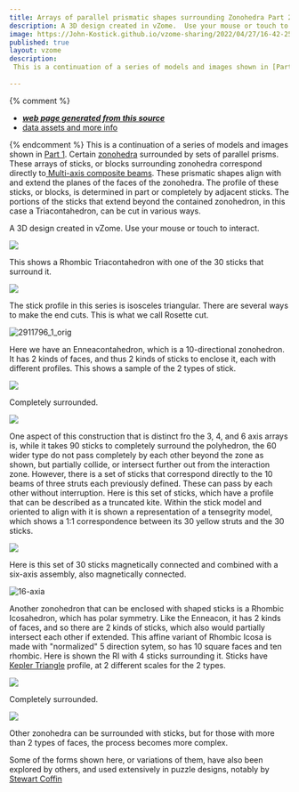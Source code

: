 ```yaml
---
title: Arrays of parallel prismatic shapes surrounding Zonohedra Part 2.
description: A 3D design created in vZome.  Use your mouse or touch to interact.
image: https://John-Kostick.github.io/vzome-sharing/2022/04/27/16-42-25-6--axis/6--axis.png
published: true
layout: vzome
description:
 This is a continuation of a series of models and images shown in [Part 1](https://john-kostick.github.io/vzome-sharing/2022/04/27/Six-block-TO-07-49-35.html). Shown are certain zonohedra surrounded by sets of parallel prisms.  These align with and extend the planes of the faces of the polyhedra.  
  
---
```


{% comment %}
 - [***web page generated from this source***](<https://John-Kostick.github.io/vzome-sharing/2022/04/27/6-axis-16-42-25.html>)
 - [data assets and more info](<https://github.com/John-Kostick/vzome-sharing/tree/main/2022/04/27/16-42-25-6--axis/>)
 
{% endcomment %} 
  This is a continuation of a series of models and images shown in [Part 1](https://john-kostick.github.io/vzome-sharing/2022/04/27/Six-block-TO-07-49-35.html). Certain [zonohedra](https://www.georgehart.com/virtual-polyhedra/zonohedra-info.html) surrounded by sets of parallel prisms. These arrays of sticks, or blocks surrounding zonohedra correspond directly to[ Multi-axis composite beams](https://john-kostick.github.io/vzome-sharing/2022/04/24/Multi-axis-composite-beams-12-42-28.html).
These prismatic shapes align with and extend the planes of the faces of the zonohedra. The profile of these sticks, or blocks, is determined in part or completely by adjacent sticks.  The portions of the sticks that extend beyond the contained zonohedron, in this case a Triacontahedron, can be cut in various ways. 

A 3D design created in vZome.  Use your mouse or touch to interact.

<vzome-viewer style="width: 100%; height: 65vh;"
       src="https://John-Kostick.github.io/vzome-sharing/2022/04/27/16-42-25-6--axis/6--axis.vZome" >
  <img src="https://John-Kostick.github.io/vzome-sharing/2022/04/27/16-42-25-6--axis/6--axis.png" />
</vzome-viewer>

This shows a Rhombic Triacontahedron with one of the 30 sticks that surround it.

<vzome-viewer style="width: 100%; height: 65vh;"
      src="https://John-Kostick.github.io/vzome-sharing/2022/04/27/16-29-12-6--axis.-with-stickvZome/6--axis.-with-stickvZome.vZome" >
 <img src="https://John-Kostick.github.io/vzome-sharing/2022/04/27/16-29-12-6--axis.-with-stickvZome/6--axis.-with-stickvZome.png" />
</vzome-viewer>

The stick profile in this series is isosceles triangular.  There are several ways to make the end cuts.  This is what we call Rosette cut.

![2911796_1_orig](https://user-images.githubusercontent.com/78830166/165828808-b7e3d28f-835b-4ed4-862a-8813a1463422.jpeg)


Here we have an Enneacontahedron, which is a 10-directional zonohedron.  It has 2 kinds of faces, and thus 2 kinds of sticks to enclose it, each with different profiles.  This shows a sample of the 2 types of stick.  

<vzome-viewer style="width: 100%; height: 65vh;"
      src="https://John-Kostick.github.io/vzome-sharing/2022/04/27/17-16-54-Enneacon-+/Enneacon-+.vZome" >
 <img src="https://John-Kostick.github.io/vzome-sharing/2022/04/27/17-16-54-Enneacon-+/Enneacon-+.png" />
</vzome-viewer>

Completely surrounded.

<vzome-viewer style="width: 100%; height: 65vh;"
      src="https://John-Kostick.github.io/vzome-sharing/2022/04/27/17-15-57-10-axis-colored/10-axis-colored.vZome" >
 <img src="https://John-Kostick.github.io/vzome-sharing/2022/04/27/17-15-57-10-axis-colored/10-axis-colored.png" />
</vzome-viewer>

One aspect of this construction that is distinct fro the 3, 4, and 6 axis arrays is, while it takes 90 sticks to completely surround the polyhedron, the 60 wider type do not pass completely by each other beyond the zone as shown, but partially collide, or intersect further out from the interaction zone.  However, there is a set of sticks that correspond directly to the 10 beams of three struts each previously defined.  These can pass by each other without interruption.  Here is this set of sticks, which have a profile that can be described as a truncated kite.  Within the stick model and oriented to align with it is shown a representation of a tensegrity model, which shows a 1:1 correspondence between its 30 yellow struts and the 30 sticks.

<vzome-viewer style="width: 100%; height: 65vh;"
      src="https://John-Kostick.github.io/vzome-sharing/2022/04/27/17-18-09-10--axis-with-tensegrity/10--axis-with-tensegrity.vZome" >
 <img src="https://John-Kostick.github.io/vzome-sharing/2022/04/27/17-18-09-10--axis-with-tensegrity/10--axis-with-tensegrity.png" />
</vzome-viewer>

Here is this set of 30 sticks magnetically connected and combined with a six-axis assembly, also magnetically connected. 


![16-axia](https://user-images.githubusercontent.com/78830166/165838242-24f9b790-0e6b-429b-b98b-b5760eeed3be.jpeg)


Another zonohedron that can be enclosed with shaped sticks is a Rhombic Icosahedron, which has polar symmetry. Like the Enneacon, it has 2 kinds of faces, and so there are 2 kinds of sticks, which also would partially intersect each other if extended.  This  affine variant of Rhombic Icosa is made with "normalized" 5 direction sytem, so has 10 square faces and ten rhombic.  Here is shown the RI with 4 sticks surrounding it.  Sticks have [Kepler Triangle](https://en.wikipedia.org/wiki/Kepler_triangle) profile, at 2 different scales for the 2 types.  

<vzome-viewer style="width: 100%; height: 65vh;"
      src="https://John-Kostick.github.io/vzome-sharing/2022/04/27/18-10-04-5-Direction-sticks-dissectedvZome/5-Direction-sticks-dissectedvZome.vZome" >
 <img src="https://John-Kostick.github.io/vzome-sharing/2022/04/27/18-10-04-5-Direction-sticks-dissectedvZome/5-Direction-sticks-dissectedvZome.png" />
</vzome-viewer>

Completely surrounded.

<vzome-viewer style="width: 100%; height: 65vh;"
      src="https://John-Kostick.github.io/vzome-sharing/2022/04/27/18-16-41-5-Directions--sticks-v2/5-Directions--sticks-v2.vZome" >
 <img src="https://John-Kostick.github.io/vzome-sharing/2022/04/27/18-16-41-5-Directions--sticks-v2/5-Directions--sticks-v2.png" />
</vzome-viewer>


Other zonohedra can be surrounded with sticks, but for those with more than 2 types of faces, the process becomes more complex.

Some of the forms shown here, or variations of them, have also been explored by others, and used extensively in puzzle designs, notably by [Stewart Coffin](https://johnrausch.com/PuzzleWorld/des/sc000.htm)
